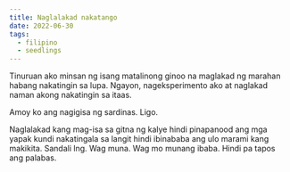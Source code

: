```yaml
---
title: Naglalakad nakatango
date: 2022-06-30
tags:
  - filipino
  - seedlings
---
```

Tinuruan ako minsan ng isang matalinong ginoo na maglakad ng marahan habang nakatingin sa lupa. Ngayon, nageksperimento ako at naglakad naman akong nakatingin sa itaas.

Amoy ko ang nagigisa ng sardinas. Ligo.

Naglalakad kang mag-isa sa gitna ng kalye hindi pinapanood ang mga yapak kundi nakatingala sa langit hindi ibinababa ang ulo marami kang makikita. Sandali lng. Wag muna. Wag mo munang ibaba. Hindi pa tapos ang palabas.